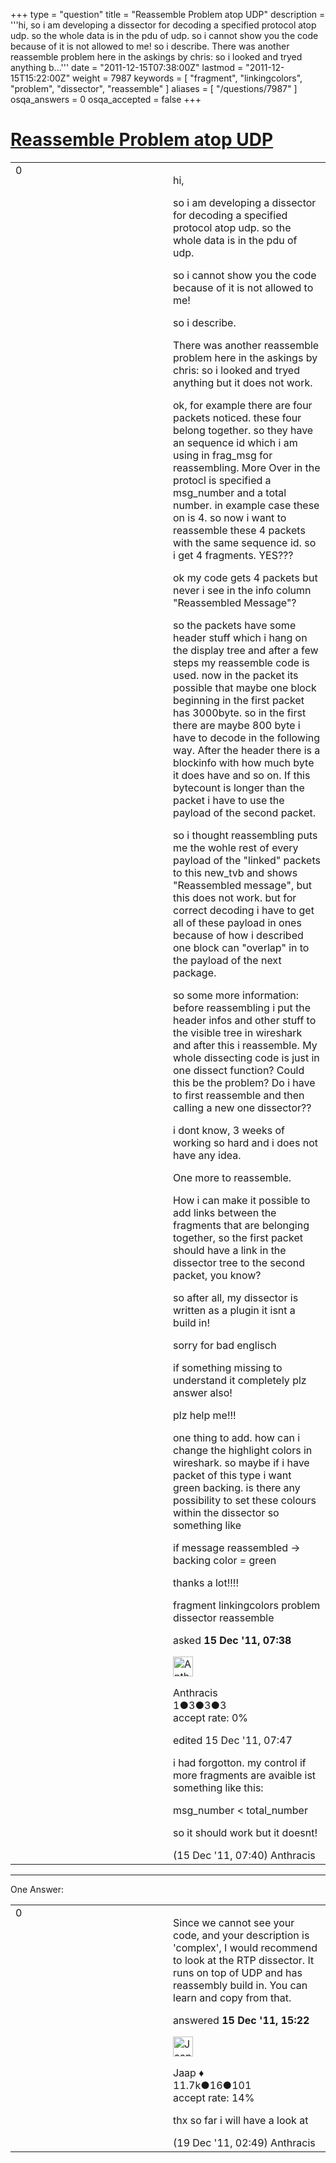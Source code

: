 +++
type = "question"
title = "Reassemble Problem atop UDP"
description = '''hi, so i am developing a dissector for decoding a specified protocol atop udp. so the whole data is in the pdu of udp. so i cannot show you the code because of it is not allowed to me! so i describe.  There was another reassemble problem here in the askings by chris: so i looked and tryed anything b...'''
date = "2011-12-15T07:38:00Z"
lastmod = "2011-12-15T15:22:00Z"
weight = 7987
keywords = [ "fragment", "linkingcolors", "problem", "dissector", "reassemble" ]
aliases = [ "/questions/7987" ]
osqa_answers = 0
osqa_accepted = false
+++

<div class="headNormal">

# [Reassemble Problem atop UDP](/questions/7987/reassemble-problem-atop-udp)

</div>

<div id="main-body">

<div id="askform">

<table id="question-table" style="width:100%;"><colgroup><col style="width: 50%" /><col style="width: 50%" /></colgroup><tbody><tr class="odd"><td style="width: 30px; vertical-align: top"><div class="vote-buttons"><div id="post-7987-score" class="post-score" title="current number of votes">0</div><div id="favorite-count" class="favorite-count"></div></div></td><td><div id="item-right"><div class="question-body"><p>hi,</p><p>so i am developing a dissector for decoding a specified protocol atop udp. so the whole data is in the pdu of udp.</p><p>so i cannot show you the code because of it is not allowed to me!</p><p>so i describe.</p><p>There was another reassemble problem here in the askings by chris: so i looked and tryed anything but it does not work.</p><p>ok, for example there are four packets noticed. these four belong together. so they have an sequence id which i am using in frag_msg for reassembling. More Over in the protocl is specified a msg_number and a total number. in example case these on is 4. so now i want to reassemble these 4 packets with the same sequence id. so i get 4 fragments. YES???</p><p>ok my code gets 4 packets but never i see in the info column "Reassembled Message"?</p><p>so the packets have some header stuff which i hang on the display tree and after a few steps my reassemble code is used. now in the packet its possible that maybe one block beginning in the first packet has 3000byte. so in the first there are maybe 800 byte i have to decode in the following way. After the header there is a blockinfo with how much byte it does have and so on. If this bytecount is longer than the packet i have to use the payload of the second packet.</p><p>so i thought reassembling puts me the wohle rest of every payload of the "linked" packets to this new_tvb and shows "Reassembled message", but this does not work. but for correct decoding i have to get all of these payload in ones because of how i described one block can "overlap" in to the payload of the next package.</p><p>so some more information: before reassembling i put the header infos and other stuff to the visible tree in wireshark and after this i reassemble. My whole dissecting code is just in one dissect function? Could this be the problem? Do i have to first reassemble and then calling a new one dissector??</p><p>i dont know, 3 weeks of working so hard and i does not have any idea.</p><p>One more to reassemble.</p><p>How i can make it possible to add links between the fragments that are belonging together, so the first packet should have a link in the dissector tree to the second packet, you know?</p><p>so after all, my dissector is written as a plugin it isnt a build in!</p><p>sorry for bad englisch</p><p>if something missing to understand it completely plz answer also!</p><p>plz help me!!!</p><p>one thing to add. how can i change the highlight colors in wireshark. so maybe if i have packet of this type i want green backing. is there any possibility to set these colours within the dissector so something like</p><p>if message reassembled -&gt; backing color = green</p><p>thanks a lot!!!!</p></div><div id="question-tags" class="tags-container tags">fragment linkingcolors problem dissector reassemble</div><div id="question-controls" class="post-controls"></div><div class="post-update-info-container"><div class="post-update-info post-update-info-user"><p>asked <strong>15 Dec '11, 07:38</strong></p><img src="https://secure.gravatar.com/avatar/b19995667dd7e285be5ed8c1ac50cf74?s=32&amp;d=identicon&amp;r=g" class="gravatar" width="32" height="32" alt="Anthracis&#39;s gravatar image" /><p>Anthracis<br />
<span class="score" title="1 reputation points">1</span><span title="3 badges"><span class="badge1">●</span><span class="badgecount">3</span></span><span title="3 badges"><span class="silver">●</span><span class="badgecount">3</span></span><span title="3 badges"><span class="bronze">●</span><span class="badgecount">3</span></span><br />
<span class="accept_rate" title="Rate of the user&#39;s accepted answers">accept rate:</span> <span title="Anthracis has no accepted answers">0%</span></p></div><div class="post-update-info post-update-info-edited"><p>edited 15 Dec '11, 07:47</p></div></div><div id="comments-container-7987" class="comments-container"><span id="7988"></span><div id="comment-7988" class="comment"><div id="post-7988-score" class="comment-score"></div><div class="comment-text"><p>i had forgotton. my control if more fragments are avaible ist something like this:</p><p>msg_number &lt; total_number</p><p>so it should work but it doesnt!</p></div><div id="comment-7988-info" class="comment-info"><span class="comment-age">(15 Dec '11, 07:40)</span> Anthracis</div></div></div><div id="comment-tools-7987" class="comment-tools"></div><div class="clear"></div><div id="comment-7987-form-container" class="comment-form-container"></div><div class="clear"></div></div></td></tr></tbody></table>

------------------------------------------------------------------------

<div class="tabBar">

<span id="sort-top"></span>

<div class="headQuestions">

One Answer:

</div>

</div>

<span id="8000"></span>

<div id="answer-container-8000" class="answer">

<table style="width:100%;"><colgroup><col style="width: 50%" /><col style="width: 50%" /></colgroup><tbody><tr class="odd"><td style="width: 30px; vertical-align: top"><div class="vote-buttons"><div id="post-8000-score" class="post-score" title="current number of votes">0</div></div></td><td><div class="item-right"><div class="answer-body"><p>Since we cannot see your code, and your description is 'complex', I would recommend to look at the RTP dissector. It runs on top of UDP and has reassembly build in. You can learn and copy from that.</p></div><div class="answer-controls post-controls"></div><div class="post-update-info-container"><div class="post-update-info post-update-info-user"><p>answered <strong>15 Dec '11, 15:22</strong></p><img src="https://secure.gravatar.com/avatar/2337f0406681e5c72ea0e6f1f0d6c0b0?s=32&amp;d=identicon&amp;r=g" class="gravatar" width="32" height="32" alt="Jaap&#39;s gravatar image" /><p>Jaap ♦<br />
<span class="score" title="11680 reputation points"><span>11.7k</span></span><span title="16 badges"><span class="silver">●</span><span class="badgecount">16</span></span><span title="101 badges"><span class="bronze">●</span><span class="badgecount">101</span></span><br />
<span class="accept_rate" title="Rate of the user&#39;s accepted answers">accept rate:</span> <span title="Jaap has 155 accepted answers">14%</span></p></div></div><div id="comments-container-8000" class="comments-container"><span id="8035"></span><div id="comment-8035" class="comment"><div id="post-8035-score" class="comment-score"></div><div class="comment-text"><p>thx so far i will have a look at</p></div><div id="comment-8035-info" class="comment-info"><span class="comment-age">(19 Dec '11, 02:49)</span> Anthracis</div></div></div><div id="comment-tools-8000" class="comment-tools"></div><div class="clear"></div><div id="comment-8000-form-container" class="comment-form-container"></div><div class="clear"></div></div></td></tr></tbody></table>

</div>

<div class="paginator-container-left">

</div>

</div>

</div>

